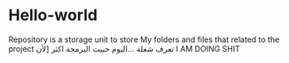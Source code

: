 # Hello-world
Repository is a storage unit to store My folders and files that related to the project
تعرف شغلة ...اليوم حبيت البرمجة اكثر [لأن
I AM DOING SHIT
